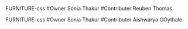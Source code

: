 FURNITURE-css
#Owner
Sonia Thakur
#Contributer
Reuben Thomas

FURNITURE-css
#Owner
Sonia Thakur
#Contributer
Aishwarya GOythale
